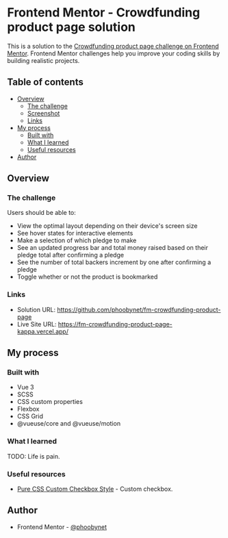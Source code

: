 # Frontend Mentor - Crowdfunding product page solution

This is a solution to the [Crowdfunding product page challenge on Frontend Mentor](https://www.frontendmentor.io/challenges/crowdfunding-product-page-7uvcZe7ZR). Frontend Mentor challenges help you improve your coding skills by building realistic projects. 

## Table of contents

- [Overview](#overview)
  - [The challenge](#the-challenge)
  - [Screenshot](#screenshot)
  - [Links](#links)
- [My process](#my-process)
  - [Built with](#built-with)
  - [What I learned](#what-i-learned)
  - [Useful resources](#useful-resources)
- [Author](#author)

## Overview

### The challenge

Users should be able to:

- View the optimal layout depending on their device's screen size
- See hover states for interactive elements
- Make a selection of which pledge to make
- See an updated progress bar and total money raised based on their pledge total after confirming a pledge
- See the number of total backers increment by one after confirming a pledge
- Toggle whether or not the product is bookmarked

### Links

- Solution URL: https://github.com/phoobynet/fm-crowdfunding-product-page
- Live Site URL: https://fm-crowdfunding-product-page-kappa.vercel.app/

## My process

### Built with

- Vue 3
- SCSS
- CSS custom properties
- Flexbox
- CSS Grid
- @vueuse/core and @vueuse/motion

### What I learned

TODO: Life is pain.

### Useful resources

- [Pure CSS Custom Checkbox Style](https://moderncss.dev/pure-css-custom-checkbox-style/) - Custom checkbox.

## Author

- Frontend Mentor - [@phoobynet](https://www.frontendmentor.io/profile/phoobynet)
